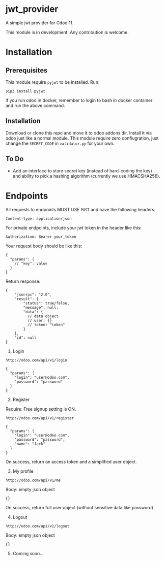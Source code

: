 # jwt_provider

A simple jwt provider for Odoo 11.

This module is in development. Any contribution is welcome.

# Installation

## Prerequisites

This module require `pyjwt` to be installed. Run:

```
pip3 install pyjwt
```

If you run odoo in docker, remember to login to bash in docker container and run the above command.

## Installation

Download or clone this repo and move it to odoo addons dir. Install it via odoo just like a normal module. This module require zero confiugration, just change the `SECRET_CODE` in `validator.py` for your own.

## To Do

- Add an interface to store secret key (instead of hard-coding the key) and ability to pick a hashing algorithm (currently we use HMACSHA256).

# Endpoints

All requests to endpoints MUST USE `POST` and have the following headers:
```
Content-type: application/json
```

For private endpoints, include your jwt token in the header like this:

```
Authorization: Bearer your_token
```

Your request body should be like this:

```
{
  "params": {
    // "key": value
  }
}
```

Return response:

```
{
    "jsonrpc": "2.0",
    "result": {
        "status": true/false,
        "message": null,
        "data": {
          // data object
          // user: {}
          // token: "token"
        }
    },
    "id": null
}
```

1. Login
  ```
  http://odoo.com/api/v1/login
  ```
  ```
  {
    "params": {
      "login": "user@odoo.com",
      "password": "password"
    }
  }
  ```
 
2. Register
  
  Require: Free signup setting is ON.
  ```
  http://odoo.com/api/v1/register
  ```
  ```
  {
    "params": {
      "login": "user@odoo.com",
      "password": "password",
      "name": "Jack"
    }
  }
  ```

  On success, return an access token and a simplified user object.

3. My profile
  ```
  http://odoo.com/api/v1/me
  ```
  Body: empty json object
  ```
  {}
  ```
  On success, return full user object (without sensitive data like password)

4. Logout
  ```
  http://odoo.com/api/v1/logout
  ```
  Body: empty json object
  ```
  {}
  ```

5. Coming soon...